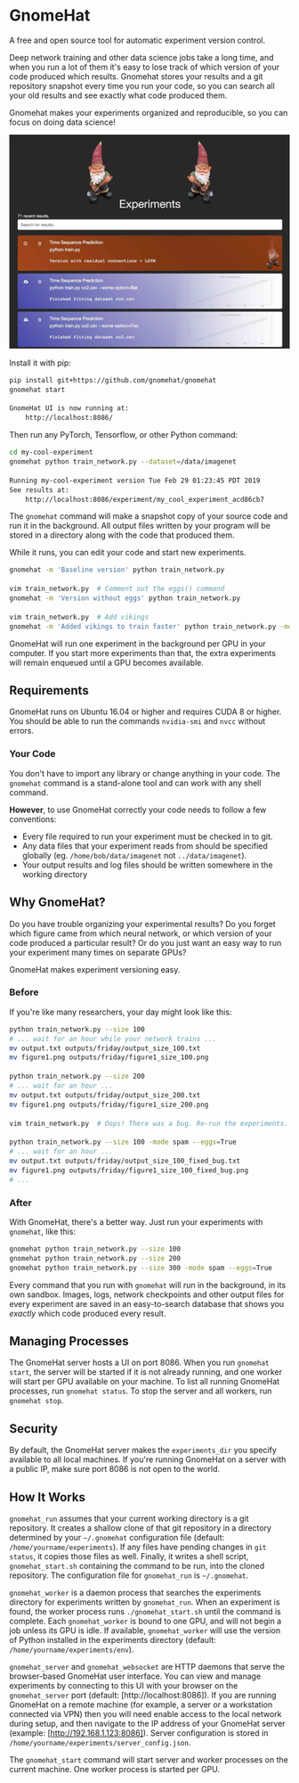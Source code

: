 # GnomeHat

A free and open source tool for automatic experiment version control.

Deep network training and other data science jobs take a long time, and when you run a lot of them it's easy to lose track of which version of your code produced which results.
Gnomehat stores your results and a git repository snapshot every time you run your code, so you can search all your old results and see exactly what code produced them.

Gnomehat makes your experiments organized and reproducible, so you can focus on doing data science!

![GnomeHat UI Screenshot](https://raw.githubusercontent.com/gnomehat/gnomehat/master/screenshot.jpg)

Install it with pip:
```bash
pip install git+https://github.com/gnomehat/gnomehat
gnomehat start

GnomeHat UI is now running at:
    http://localhost:8086/
```

Then run any PyTorch, Tensorflow, or other Python command:

```bash
cd my-cool-experiment
gnomehat python train_network.py --dataset=/data/imagenet

Running my-cool-experiment version Tue Feb 29 01:23:45 PDT 2019
See results at:
    http://localhost:8086/experiment/my_cool_experiment_acd86cb7
```

The `gnomehat` command will make a snapshot copy of your source code and run it in the background.
All output files written by your program will be stored in a directory along with the code that produced them.

While it runs, you can edit your code and start new experiments.

```bash
gnomehat -m 'Baseline version' python train_network.py

vim train_network.py  # Comment out the eggs() command
gnomehat -m 'Version without eggs' python train_network.py

vim train_network.py  # Add vikings
gnomehat -m 'Added vikings to train faster' python train_network.py -mode spam
```

GnomeHat will run one experiment in the background per GPU in your computer.
If you start more experiments than that, the extra experiments will remain enqueued until a GPU becomes available.


## Requirements

GnomeHat runs on Ubuntu 16.04 or higher and requires CUDA 8 or higher.
You should be able to run the commands `nvidia-smi` and `nvcc` without errors.

### Your Code

You don't have to import any library or change anything in your code.
The `gnomehat` command is a stand-alone tool and can work with any shell command.

**However**, to use GnomeHat correctly your code needs to follow a few conventions:

- Every file required to run your experiment must be checked in to git.
- Any data files that your experiment reads from should be specified globally (eg. `/home/bob/data/imagenet` not `../data/imagenet`).
- Your output results and log files should be written somewhere in the working directory



## Why GnomeHat?

Do you have trouble organizing your experimental results?
Do you forget which figure came from which neural network, or which version of your code produced a particular result?
Or do you just want an easy way to run your experiment many times on separate GPUs?

GnomeHat makes experiment versioning easy.


### Before
If you're like many researchers, your day might look like this:

```bash
python train_network.py --size 100
# ... wait for an hour while your network trains ...
mv output.txt outputs/friday/output_size_100.txt
mv figure1.png outputs/friday/figure1_size_100.png

python train_network.py --size 200
# ... wait for an hour ...
mv output.txt outputs/friday/output_size_200.txt
mv figure1.png outputs/friday/figure1_size_200.png

vim train_network.py  # Oops! There was a bug. Re-run the experiments.

python train_network.py --size 100 -mode spam --eggs=True
# ... wait for an hour ...
mv output.txt outputs/friday/output_size_100_fixed_bug.txt
mv figure1.png outputs/friday/figure1_size_100_fixed_bug.png
# ...
```

### After
With GnomeHat, there's a better way. Just run your experiments with `gnomehat`, like this:

```bash
gnomehat python train_network.py --size 100
gnomehat python train_network.py --size 200
gnomehat python train_network.py --size 300 -mode spam --eggs=True
```

Every command that you run with `gnomehat` will run in the background, in its own sandbox.
Images, logs, network checkpoints and other output files for every experiment are saved in an easy-to-search database that shows you *exactly* which code produced every result.


## Managing Processes

The GnomeHat server hosts a UI on port 8086.
When you run `gnomehat start`, the server will be started if it is not already running, and one worker will start per GPU available on your machine.
To list all running GnomeHat processes, run `gnomehat status`.
To stop the server and all workers, run `gnomehat stop`.


## Security

By default, the GnomeHat server makes the `experiments_dir` you specify available to all local machines.
If you're running GnomeHat on a server with a public IP, make sure port 8086 is not open to the world.

## How It Works

`gnomehat_run` assumes that your current working directory is a git
repository.
It creates a shallow clone of that git repository in a directory
determined by your `~/.gnomehat` configuration file (default:
`/home/yourname/experiments`).
If any files have pending changes in `git status`, it copies those files
as well.
Finally, it writes a shell script, `gnomehat_start.sh` containing the
command to be run, into the cloned repository.
The configuration file for `gnomehat_run` is `~/.gnomehat`.

`gnomehat_worker` is a daemon process that searches the experiments
directory for experiments written by `gnomehat_run`.
When an experiment is found, the worker process runs
`./gnomehat_start.sh` until the command is complete.
Each `gnomehat_worker` is bound to one GPU, and will not begin a job
unless its GPU is idle.
If available, `gnomehat_worker` will use the version of Python installed
in the experiments directory (default: `/home/yourname/experiments/env`).

`gnomehat_server` and `gnomehat_websocket` are HTTP daemons that serve
the browser-based GnomeHat user interface.
You can view and manage experiments by connecting to this UI with your
browser on the `gnomehat_server` port (default: [http://localhost:8086]).
If you are running GnomeHat on a remote machine (for example, a server
or a workstation connected via VPN) then you will need enable access to
the local network during setup, and then navigate to the IP address of
your GnomeHat server (example: [http://192.168.1.123:8086]).
Server configuration is stored in
`/home/yourname/experiments/server_config.json`.

The `gnomehat_start` command will start server and worker processes on
the current machine.
One worker process is started per GPU.


